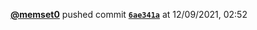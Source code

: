  <a href=https://github.com/memset0><strong>@memset0</strong></a>  pushed commit <a href=https://github.com/memset0/memset0/commit/6ae341a05bff4f23ba6a722e70181bbc560133de><strong><code>6ae341a</code></strong></a>  at 12/09/2021, 02:52 
